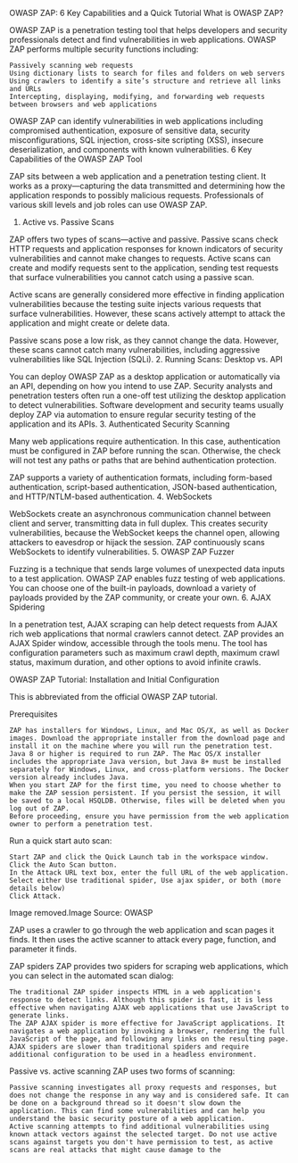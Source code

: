 OWASP ZAP: 6 Key Capabilities and a Quick Tutorial
What is OWASP ZAP?

OWASP ZAP is a penetration testing tool that helps developers and security professionals detect and find vulnerabilities in web applications. OWASP ZAP performs multiple security functions including:

    Passively scanning web requests
    Using dictionary lists to search for files and folders on web servers
    Using crawlers to identify a site’s structure and retrieve all links and URLs
    Intercepting, displaying, modifying, and forwarding web requests between browsers and web applications

OWASP ZAP can identify vulnerabilities in web applications including compromised authentication, exposure of sensitive data, security misconfigurations, SQL injection, cross-site scripting (XSS), insecure deserialization, and components with known vulnerabilities.
6 Key Capabilities of the OWASP ZAP Tool

ZAP sits between a web application and a penetration testing client. It works as a proxy—capturing the data transmitted and determining how the application responds to possibly malicious requests. Professionals of various skill levels and job roles can use OWASP ZAP.

1. Active vs. Passive Scans

ZAP offers two types of scans—active and passive. Passive scans check HTTP requests and application responses for known indicators of security vulnerabilities and cannot make changes to requests. Active scans can create and modify requests sent to the application, sending test requests that surface vulnerabilities you cannot catch using a passive scan.

Active scans are generally considered more effective in finding application vulnerabilities because the testing suite injects various requests that surface vulnerabilities. However, these scans actively attempt to attack the application and might create or delete data.

Passive scans pose a low risk, as they cannot change the data. However, these scans cannot catch many vulnerabilities, including aggressive vulnerabilities like SQL Injection (SQLi). 2. Running Scans: Desktop vs. API

You can deploy OWASP ZAP as a desktop application or automatically via an API, depending on how you intend to use ZAP. Security analysts and penetration testers often run a one-off test utilizing the desktop application to detect vulnerabilities. Software development and security teams usually deploy ZAP via automation to ensure regular security testing of the application and its APIs. 3. Authenticated Security Scanning

Many web applications require authentication. In this case, authentication must be configured in ZAP before running the scan. Otherwise, the check will not test any paths or paths that are behind authentication protection.

ZAP supports a variety of authentication formats, including form-based authentication, script-based authentication, JSON-based authentication, and HTTP/NTLM-based authentication. 4. WebSockets

WebSockets create an asynchronous communication channel between client and server, transmitting data in full duplex. This creates security vulnerabilities, because the WebSocket keeps the channel open, allowing attackers to eavesdrop or hijack the session. ZAP continuously scans WebSockets to identify vulnerabilities. 5. OWASP ZAP Fuzzer

Fuzzing is a technique that sends large volumes of unexpected data inputs to a test application. OWASP ZAP enables fuzz testing of web applications. You can choose one of the built-in payloads, download a variety of payloads provided by the ZAP community, or create your own. 6. AJAX Spidering

In a penetration test, AJAX scraping can help detect requests from AJAX rich web applications that normal crawlers cannot detect. ZAP provides an AJAX Spider window, accessible through the tools menu. The tool has configuration parameters such as maximum crawl depth, maximum crawl status, maximum duration, and other options to avoid infinite crawls.

OWASP ZAP Tutorial: Installation and Initial Configuration

This is abbreviated from the official OWASP ZAP tutorial.

Prerequisites

    ZAP has installers for Windows, Linux, and Mac OS/X, as well as Docker images. Download the appropriate installer from the download page and install it on the machine where you will run the penetration test.
    Java 8 or higher is required to run ZAP. The Mac OS/X installer includes the appropriate Java version, but Java 8+ must be installed separately for Windows, Linux, and cross-platform versions. The Docker version already includes Java.
    When you start ZAP for the first time, you need to choose whether to make the ZAP session persistent. If you persist the session, it will be saved to a local HSQLDB. Otherwise, files will be deleted when you log out of ZAP.
    Before proceeding, ensure you have permission from the web application owner to perform a penetration test.

Run a quick start auto scan:

    Start ZAP and click the Quick Launch tab in the workspace window.
    Click the Auto Scan button.
    In the Attack URL text box, enter the full URL of the web application.
    Select either Use traditional spider, Use ajax spider, or both (more details below)
    Click Attack.

Image removed.Image Source: OWASP

ZAP uses a crawler to go through the web application and scan pages it finds. It then uses the active scanner to attack every page, function, and parameter it finds.

ZAP spiders
ZAP provides two spiders for scraping web applications, which you can select in the automated scan dialog:

    The traditional ZAP spider inspects HTML in a web application's response to detect links. Although this spider is fast, it is less effective when navigating AJAX web applications that use JavaScript to generate links.
    The ZAP AJAX spider is more effective for JavaScript applications. It navigates a web application by invoking a browser, rendering the full JavaScript of the page, and following any links on the resulting page. AJAX spiders are slower than traditional spiders and require additional configuration to be used in a headless environment.

Passive vs. active scanning
ZAP uses two forms of scanning:

    Passive scanning investigates all proxy requests and responses, but does not change the response in any way and is considered safe. It can be done on a background thread so it doesn't slow down the application. This can find some vulnerabilities and can help you understand the basic security posture of a web application.
    Active scanning attempts to find additional vulnerabilities using known attack vectors against the selected target. Do not use active scans against targets you don't have permission to test, as active scans are real attacks that might cause damage to the
